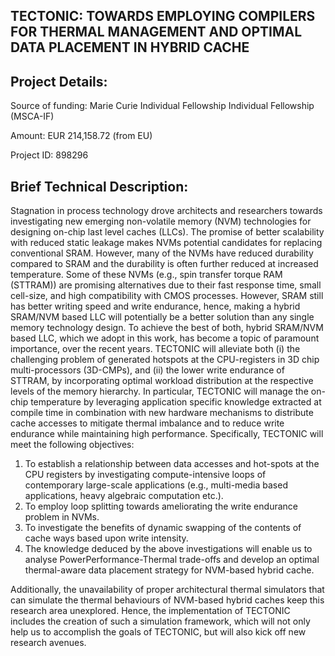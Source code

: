 TECTONIC: TOWARDS EMPLOYING COMPILERS FOR THERMAL MANAGEMENT AND OPTIMAL DATA PLACEMENT IN HYBRID CACHE
-------------------------------------------------------------------------------------------------------

Project Details:
--------------------
Source of funding: Marie Curie Individual Fellowship Individual Fellowship (MSCA-IF) 

Amount: EUR 214,158.72 (from EU)

Project ID: 898296

Brief Technical Description:
----------------------------
  Stagnation in process technology drove architects and researchers towards investigating new emerging non-volatile memory (NVM) technologies for designing on-chip last level caches (LLCs). The promise of better scalability with reduced static leakage makes NVMs potential candidates for replacing conventional
SRAM. However, many of the NVMs have reduced durability compared to SRAM and the durability is often further reduced at increased temperature. Some of these NVMs (e.g., spin transfer torque RAM (STTRAM)) are promising alternatives due to their fast response time, small cell-size, and high compatibility with CMOS processes. However, SRAM still has better writing speed and write endurance, hence, making a hybrid SRAM/NVM based LLC will potentially be a better solution than any single memory technology design. To achieve the best of both, hybrid SRAM/NVM based LLC, which we adopt in this work, has become a topic of paramount importance, over the recent years. TECTONIC will alleviate both (i) the challenging problem of generated hotspots at the CPU-registers in 3D chip multi-processors (3D-CMPs), and (ii) the lower write endurance of STTRAM, by incorporating optimal workload distribution at the respective levels of the memory hierarchy. In particular, TECTONIC will manage the on-chip temperature by leveraging application specific knowledge extracted at compile time in combination with new hardware mechanisms to distribute cache accesses to mitigate thermal imbalance and to reduce write endurance while maintaining high performance. Specifically, TECTONIC will meet the following objectives: 
  1. To establish a relationship between data accesses and hot-spots at the CPU registers by investigating compute-intensive loops of contemporary large-scale applications (e.g., multi-media based applications, heavy algebraic computation etc.). 
  2. To employ loop splitting towards ameliorating the write endurance problem in NVMs. 
  3. To investigate the benefits of dynamic swapping of the contents of cache ways based upon write intensity. 
  4. The knowledge deduced by the above investigations will enable us to analyse PowerPerformance-Thermal trade-offs and develop an optimal thermal-aware data placement strategy for NVM-based hybrid cache.
  
  Additionally, the unavailability of proper architectural thermal simulators that can simulate the thermal
behaviours of NVM-based hybrid caches keep this research area unexplored. Hence, the implementation of
TECTONIC includes the creation of such a simulation framework, which will not only help us to accomplish
the goals of TECTONIC, but will also kick off new research avenues.

